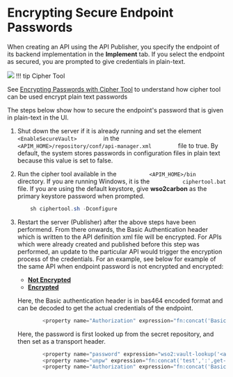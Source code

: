 # Encrypting Secure Endpoint Passwords

When creating an API using the API Publisher, you specify the endpoint of its backend implementation in the **Implement** tab. If you select the endpoint as secured, you are prompted to give credentials in plain-text.

![](attachments/103334881/103334882.png)
!!! tip
Cipher Tool

See [Encrypting Passwords with Cipher Tool](https://docs.wso2.com/display/ADMIN44x/Encrypting+Passwords+with+Cipher+Tool) to understand how cipher tool can be used encrypt plain text passwords


The steps below show how to secure the endpoint's password that is given in plain-text in the UI.

1.  Shut down the server if it is already running and set the element `          <EnableSecureVault>         ` in the `          <APIM_HOME>/repository/conf/api-manager.xml         ` file to true. By default, the system stores passwords in configuration files in plain text because this value is set to false.
2.  Run the cipher tool available in the `           <APIM_HOME>/bin          ` directory. If you are running Windows, it is the `           ciphertool.bat          ` file. If you are using the default keystore, give **wso2carbon** as the primary keystore password when prompted.

    ``` java
        sh ciphertool.sh -Dconfigure
    ```

3.  Restart the server (Publisher) after the above steps have been performend. From there onwards, the Basic Authentication header which is written to the API definition xml file will be encrypted. For APIs which were already created and published before this step was performed, an update to the particular API would trigger the encryption process of the credentials. For an example, see below for example of the same API when endpoint password is not encrypted and encrypted:

    -   [**Not Encrypted**](#d121c149c1af4202afc8a431b48e1e59)
    -   [**Encrypted**](#8d53c1dac3684a05bcc0d633e6e250b2)

    Here, the Basic authentication header is in bas464 encoded format and can be decoded to get the actual credentials of the endpoint.

    ``` java
            <property name="Authorization" expression="fn:concat('Basic ', 'dGVzdDp0ZXN0MTIz')" scope="transport"/>
    ```

    Here, the password is first looked up from the secret repository, and then set as a transport header.

    ``` java
            <property name="password" expression="wso2:vault-lookup('<api-identifier>')"/>
            <property name="unpw" expression="fn:concat('test',':',get-property('password'))"/>
            <property name="Authorization" expression="fn:concat('Basic ', base64Encode(get-property('unpw')))" scope="transport"/>
    ```


